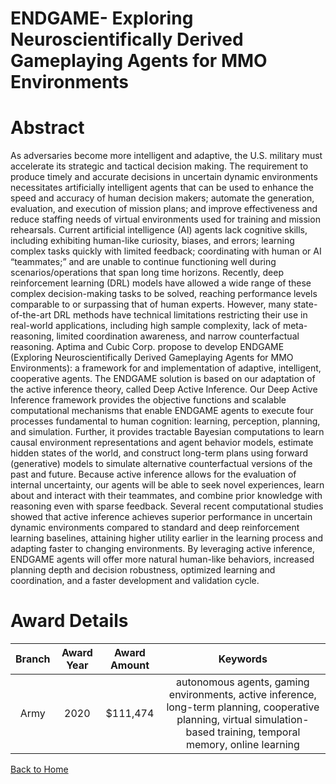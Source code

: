 
ENDGAME- Exploring Neuroscientifically Derived Gameplaying Agents for MMO Environments
======================================================================================

# Abstract


As adversaries become more intelligent and adaptive, the U.S. military must accelerate its strategic and tactical decision making. The requirement to produce timely and accurate decisions in uncertain dynamic environments necessitates artificially intelligent agents that can be used to enhance the speed and accuracy of human decision makers; automate the generation, evaluation, and execution of mission plans; and improve effectiveness and reduce staffing needs of virtual environments used for training and mission rehearsals. Current artificial intelligence (AI) agents lack cognitive skills, including exhibiting human-like curiosity, biases, and errors; learning complex tasks quickly with limited feedback; coordinating with human or AI “teammates;” and are unable to continue functioning well during scenarios/operations that span long time horizons. Recently, deep reinforcement learning (DRL) models have allowed a wide range of these complex decision-making tasks to be solved, reaching performance levels comparable to or surpassing that of human experts. However, many state-of-the-art DRL methods have technical limitations restricting their use in real-world applications, including high sample complexity, lack of meta-reasoning, limited coordination awareness, and narrow counterfactual reasoning. Aptima and Cubic Corp. propose to develop ENDGAME (Exploring Neuroscientifically Derived Gameplaying Agents for MMO Environments): a framework for and implementation of adaptive, intelligent, cooperative agents. The ENDGAME solution is based on our adaptation of the active inference theory, called Deep Active Inference. Our Deep Active Inference framework provides the objective functions and scalable computational mechanisms that enable ENDGAME agents to execute four processes fundamental to human cognition: learning, perception, planning, and simulation. Further, it provides tractable Bayesian computations to learn causal environment representations and agent behavior models, estimate hidden states of the world, and construct long-term plans using forward (generative) models to simulate alternative counterfactual versions of the past and future. Because active inference allows for the evaluation of internal uncertainty, our agents will be able to seek novel experiences, learn about and interact with their teammates, and combine prior knowledge with reasoning even with sparse feedback. Several recent computational studies showed that active inference achieves superior performance in uncertain dynamic environments compared to standard and deep reinforcement learning baselines, attaining higher utility earlier in the learning process and adapting faster to changing environments. By leveraging active inference, ENDGAME agents will offer more natural human-like behaviors, increased planning depth and decision robustness, optimized learning and coordination, and a faster development and validation cycle.  

# Award Details

|Branch|Award Year|Award Amount|Keywords|
| :---: | :---: | :---: | :---: |
|Army|2020|$111,474|autonomous agents, gaming environments, active inference, long-term planning, cooperative planning, virtual simulation-based training, temporal memory, online learning|
  
  


[Back to Home](https://github.com/chrischow/dod_sbir_awards/CC/#1074)